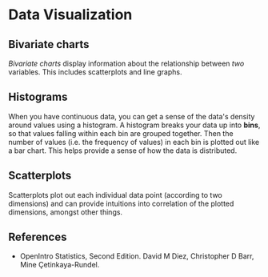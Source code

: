 
# Data Visualization

## Bivariate charts

_Bivariate charts_ display information about the relationship between _two_ variables. This includes scatterplots and line graphs.

## Histograms

When you have continuous data, you can get a sense of the data's density around values using a histogram. A histogram breaks your data up into __bins__, so that values falling within each bin are grouped together. Then the number of values (i.e. the frequency of values) in each bin is plotted out like a bar chart. This helps provide a sense of how the data is distributed.

## Scatterplots

Scatterplots plot out each individual data point (according to two dimensions) and can provide intuitions into correlation of the plotted dimensions, amongst other things.

## References

- OpenIntro Statistics, Second Edition. David M Diez, Christopher D Barr, Mine Çetinkaya-Rundel.
